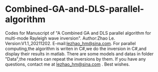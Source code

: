 # Combined-GA-and-DLS-parallel-algorithm
Codes for Manuscript of "A Combined GA and DLS parallel algorithm for multi-mode Rayleigh wave inversion".
Author:Zhao Le.
Version:V1.1_20211202.
E-mail:lezhao_hm@sina.com.
For parallel computing,the algorithm is writen in C#,we do the inversion in C#,and display their results in matlab.
There are some models and datas in folder "Data",the readers can repeat the inversions by them.
If you have any questions, contact me at lezhao_hm@sina.com .
Best wishes.
